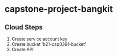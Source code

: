 # capstone-project-bangkit

## Cloud Steps
1. Create service account key
2. Create bucket 'b21-cap0391-bucket'
3. Create API
